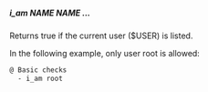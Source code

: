 ##### i_am NAME NAME ...

Returns true if the current user ($USER) is listed.

In the following example, only user root is allowed:

```bash
@ Basic checks
  - i_am root
```
